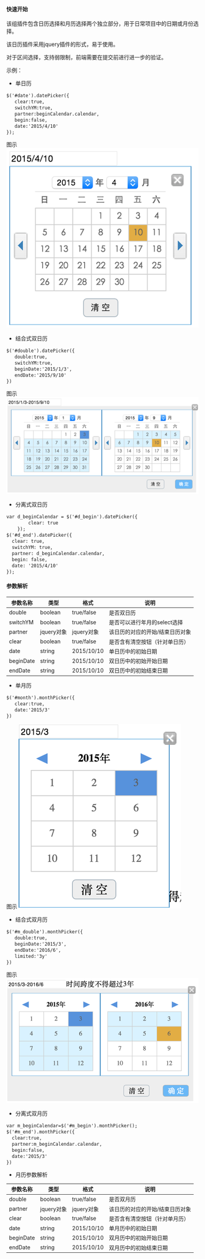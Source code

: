 ​

#### 快速开始

该组插件包含日历选择和月历选择两个独立部分，用于日常项目中的日期或月份选择。

该日历插件采用jquery插件的形式，易于使用。

对于区间选择，支持弱限制，前端需要在提交前进行进一步的验证。


示例：

* 单日历

```
$('#date').datePicker({
   clear:true,
   switchYM:true,
   partner:beginCalendar.calendar,
   begin:false,
   date:'2015/4/10'
});
```
图示
![单日历](/readmeImages/date_single.png "图示")



* 结合式双日历

```
$('#double').datePicker({
   double:true,
   switchYM:true,
   beginDate:'2015/1/3',
   endDate:'2015/9/10'
})
```
图示
![双日历](/readmeImages/date_double.png "图示")

* 分离式双日历

```
var d_beginCalendar = $('#d_begin').datePicker({
        clear: true
    });
$('#d_end').datePicker({
  clear: true,
  switchYM: true,
  partner: d_beginCalendar.calendar,
  begin: false,
  date: '2015/4/10'
});
```

#### 参数解析

参数名称 | 类型 | 格式 | 说明
----- | ---- | ---- | ----
double | boolean | true/false | 是否双日历
switchYM | boolean | true/false | 是否可以进行年月的select选择
partner | jquery对象 | jquery对象 | 该日历的对应的开始/结束日历对象
clear | boolean | true/false | 是否含有清空按钮（针对单日历）
date | string | 2015/10/10 | 单日历中的初始日期
beginDate | string | 2015/10/10 | 双日历中的初始开始日期
endDate | string | 2015/10/10 | 双日历中的初始结束日期


* 单月历

```
$('#month').monthPicker({
   clear:true,
   date:'2015/3'
})
```
图示
![单月历](/readmeImages/month_single.png "图示")



* 结合式双月历

```
$('#m_double').monthPicker({
   double:true,
   beginDate:'2015/3',
   endDate:'2016/6',
   limited:'3y'
})
```
图示
![双月历](/readmeImages/month_double.png "图示")

* 分离式双月历

```
var m_beginCalendar=$('#m_begin').monthPicker();
$('#m_end').monthPicker({
  clear:true,
  partner:m_beginCalendar.calendar,
  begin:false,
  date:'2015/3'
})
```


* 月历参数解析

参数名称 | 类型 | 格式 | 说明
----- | ---- | ---- | ----
double | boolean | true/false | 是否双月历
partner | jquery对象 | jquery对象 | 该日历的对应的开始/结束日历对象
clear | boolean | true/false | 是否含有清空按钮（针对单月历）
date | string | 2015/10/10 | 单月历中的初始日期
beginDate | string | 2015/10/10 | 双月历中的初始开始日期
endDate | string | 2015/10/10 | 双月历中的初始结束日期















































